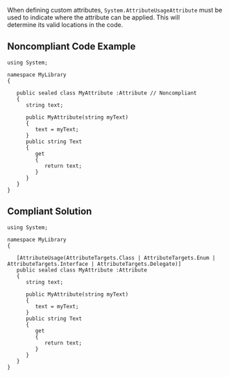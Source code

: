 
When defining custom attributes, `System.AttributeUsageAttribute` must be used to indicate where the attribute can be applied. This will<br>determine its valid locations in the code.

## Noncompliant Code Example


    using System;
    
    namespace MyLibrary
    {
    
       public sealed class MyAttribute :Attribute // Noncompliant
       {
          string text;
    
          public MyAttribute(string myText)
          {
             text = myText;
          }
          public string Text
          {
             get
             {
                return text;
             }
          }
       }
    }


## Compliant Solution


    using System;
    
    namespace MyLibrary
    {
    
       [AttributeUsage(AttributeTargets.Class | AttributeTargets.Enum | AttributeTargets.Interface | AttributeTargets.Delegate)]
       public sealed class MyAttribute :Attribute
       {
          string text;
    
          public MyAttribute(string myText)
          {
             text = myText;
          }
          public string Text
          {
             get
             {
                return text;
             }
          }
       }
    }


